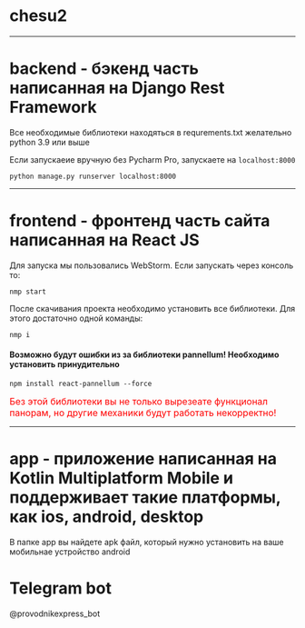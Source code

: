 # chesu2

---

# backend - бэкенд часть написанная на Django Rest Framework
Все необходимые библиотеки находяться в requrements.txt
желательно python 3.9 или выше

Если запускаеие вручную без Pycharm Pro, запускаете на `localhost:8000`

`python manage.py runserver localhost:8000`

---

# frontend - фронтенд часть сайта написанная на React JS
Для запуска мы пользовались WebStorm. Если запускать через консоль то:

`nmp start`

После скачивания проекта необходимо установить все библиотеки. Для этого достаточно одной команды:

`nmp i`

#### Возможно будут ошибки из за библиотеки pannellum! Необходимо установить принудительно
`npm install react-pannellum --force`

<span style="color: red; font-size: 16px">Без этой библиотеки вы не только вырезеате функционал панорам, но другие механики будут работать некорректно!</span>

---

# app - приложение написанная на Kotlin Multiplatform Mobile и поддерживает такие платформы, как ios, android, desktop
В папке app вы найдете apk файл, который нужно установить на ваше мобильнае устройство android

# Telegram bot
@provodnikexpress_bot
